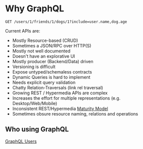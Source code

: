 # Why GraphQL

`GET /users/1/friends/1/dogs/1?include=user.name,dog.age`

Current APIs are:

* Mostly Resource-based (CRUD)
* Sometimes a JSON/RPC over HTTP(S)
* Mostly not well documented
* Doesn't have an explorative UI
* Mostly producer (Backend/Data) driven
* Versioning is difficult
* Expose untyped/schemaless contracts
* Dynamic Queries is hard to implement
* Needs explicit query validation
* Chatty Relation-Traversals (link rel traversal)
* Growing REST / Hypermedia APIs are complex
* Increases the effort for multiple representations (e.g. Desktop/Web/Mobile)
* Inconsistent REST/Hypermedia [Maturity Model](https://martinfowler.com/articles/richardsonMaturityModel.html)
* Sometimes obsure resource naming, relations and operations

## Who using GraphQL

[GraphQL Users](http://graphql.org/users/)